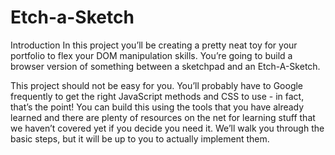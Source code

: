 # Etch-a-Sketch
Introduction
In this project you’ll be creating a pretty neat toy for your portfolio to flex your DOM manipulation skills. You’re going to build a browser version of something between a sketchpad and an Etch-A-Sketch.

This project should not be easy for you. You’ll probably have to Google frequently to get the right JavaScript methods and CSS to use - in fact, that’s the point! You can build this using the tools that you have already learned and there are plenty of resources on the net for learning stuff that we haven’t covered yet if you decide you need it. We’ll walk you through the basic steps, but it will be up to you to actually implement them.


